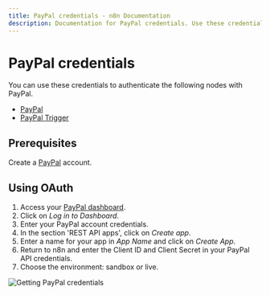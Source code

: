 ```yaml
---
title: PayPal credentials - n8n Documentation
description: Documentation for PayPal credentials. Use these credentials to authenticate PayPal in n8n, a workflow automation platform.
---
```


# PayPal credentials

You can use these credentials to authenticate the following nodes with PayPal.

- [PayPal](/integrations/builtin/app-nodes/n8n-nodes-base.paypal/)
- [PayPal Trigger](/integrations/builtin/trigger-nodes/n8n-nodes-base.paypaltrigger/)

## Prerequisites

Create a [PayPal](https://paypal.com/) account.

## Using OAuth

1. Access your [PayPal dashboard](https://developer.paypal.com/developer/applications/).
2. Click on *Log in to Dashboard*.
3. Enter your PayPal account credentials.
4. In the section 'REST API apps', click on *Create app*.
5. Enter a name for your app in *App Name* and click on *Create App*.
6. Return to n8n and enter the Client ID and Client Secret in your PayPal API credentials.
7. Choose the environment: sandbox or live.

![Getting PayPal credentials](/_images/integrations/builtin/credentials/paypal/using-oauth.gif)


